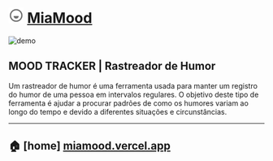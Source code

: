 # <img src="./public/favicon.svg" alt="logo" width="30px"/> [MiaMood](https://miamood.vercel.app/)

![demo](https://i.ibb.co/YhqBJkq/Mia-Mood-React.gif 'demo')

## **MOOD TRACKER** | Rastreador de Humor

Um rastreador de humor é uma ferramenta usada para manter um registro do humor de uma pessoa em intervalos regulares. O objetivo deste tipo de ferramenta é ajudar a procurar padrões de como os humores variam ao longo do tempo e devido a diferentes situações e circunstâncias.

---

## 🏠 \[home\] [miamood.vercel.app](https://miamood.vercel.app/)
